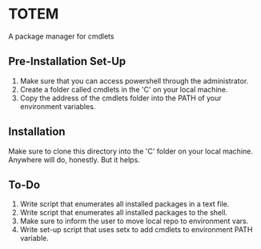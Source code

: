 # TOTEM
A package manager for cmdlets

## Pre-Installation Set-Up
1. Make sure that you can access powershell through the administrator.
2. Create a folder called cmdlets in the 'C' on your local machine.
3. Copy the address of the cmdlets folder into the PATH of your environment variables.

## Installation
Make sure to clone this directory into the 'C' folder on your local machine. 
Anywhere will do, honestly. But it helps.

## To-Do

1. Write script that enumerates all installed packages in a text file.
2. Write script that enumerates all installed packages to the shell.
3. Make sure to inform the user to move local repo to environment vars.
4. Write set-up script that uses setx to add cmdlets to environment PATH 
variable.
